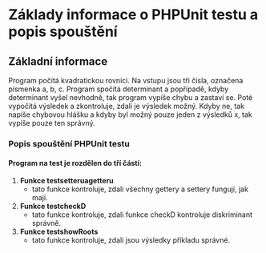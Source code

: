 # Základy informace o PHPUnit testu a popis spouštění

## Základní informace

Program počítá kvadratickou rovnici. Na vstupu jsou tři čísla, označena písmenka a, b, c. Program spočítá determinant a popřípadě, kdyby determinant vyšel nevhodně, tak program vypíše chybu a zastaví se. Poté vypočítá výsledek a zkontroluje, zdali je výsledek možný. Kdyby ne, tak napíše chybovou hlášku a kdyby byl možný pouze jeden z výsledků x, tak vypíše pouze ten správný.


### Popis spouštění PHPUnit testu
#### Program na test je rozdělen do tří částí:
1. **Funkce testsetteruagetteru**
   - tato funkce kontroluje, zdali všechny gettery a settery fungují, jak mají.
2. **Funkce testcheckD**
   - tato funkce kontroluje, zdali funkce checkD kontroluje diskriminant správně.
3. **Funkce testshowRoots**
   - tato funkce kontroluje, zdali jsou výsledky příkladu správné.